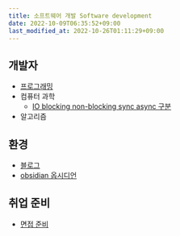 ```yaml
---
title: 소프트웨어 개발 Software development
date: 2022-10-09T06:35:52+09:00
last_modified_at: 2022-10-26T01:11:29+09:00
---
```


## 개발자
- [프로그래밍](프로그래밍.md)
- 컴퓨터 과학
	- [IO blocking non-blocking sync async 구분](IO%20blocking%20non-blocking%20sync%20async%20구분.md)
- 알고리즘

## 환경
- [블로그](블로그.md)
- [obsidian 옵시디언](obsidian%20옵시디언.md)
## 취업 준비

- [면접 준비](면접%20준비.md)
